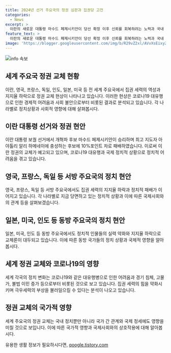 ```yaml
---
title: 2024년 선거 주요국의 정권 심판과 집권당 고전
categories:
  - News
excerpt: >
  이란의 새로운 대통령 마수드 페제시키안이 당선 확정 이후 신뢰를 회복하려는 노력과 국내 정치적인 힘든 상황에 대한 분석이 진행 중이다. 세계적으로는 미국, 영국, 독일, 프랑스, 인도, 일본 등 주요 국가들이 정치적인 변화와 불안을 겪고 있으며, 코로나19 대유행, 경기 침체, 일자리 감소, 불법 이민 등으로 민심이 흔들리고 있다는 것이 분석되고 있다.
feature_text: >
  이란의 새로운 대통령 마수드 페제시키안이 당선 확정 이후 신뢰를 회복하려는 노력과 국내 정치적인 힘든 상황에 대한 분석이 진행 중이다. 세계적으로는 미국, 영국, 독일, 프랑스, 인도, 일본 등 주요 국가들이 정치적인 변화와 불안을 겪고 있으며, 코로나19 대유행, 경기 침체, 일자리 감소, 불법 이민 등으로 민심이 흔들리고 있다는 것이 분석되고 있다.
image: 'https://blogger.googleusercontent.com/img/b/R29vZ2xl/AVvXsEixyZcFfHzMRdzZMjFBmAUKJYCLCGyLL1o632UiGVXcaFdKo_bkvkuCioo0uUKlGfBVcT3P84aROyZIXSBEx3Aw5nCQ3pTgDom1WDC4m8eifvWiAmWEEVb4x6G_l8C0QH225ldMjyaFvpxGEBGNO37VmDTDMHGhJPq73UglMfDca1-0aw/s1600/blogspot.png'
---
```


<p><img src="https://blogger.googleusercontent.com/img/b/R29vZ2xl/AVvXsEixyZcFfHzMRdzZMjFBmAUKJYCLCGyLL1o632UiGVXcaFdKo_bkvkuCioo0uUKlGfBVcT3P84aROyZIXSBEx3Aw5nCQ3pTgDom1WDC4m8eifvWiAmWEEVb4x6G_l8C0QH225ldMjyaFvpxGEBGNO37VmDTDMHGhJPq73UglMfDca1-0aw/s1600/blogspot.png" alt="info 속보" /></p>

<h2 data-ke-size="size26">세계 주요국 정권 교체 현황</h2>

<p data-ke-size="size16">이란, 영국, 프랑스, 독일, 인도, 일본, 미국 등 전 세계 주요국에서 집권 세력의 역성과 지지율 하락으로 정권 교체 현상이 나타나고 있습니다. 이러한 현상은 코로나19 대유행으로 인한 경제적 어려움과 사회 불안으로부터 비롯된 결과로 분석되고 있습니다. 각 나라별로 정치상황과 사회적 영향에 대해 살펴봅시다.</p>

<h2 data-ke-size="size24">이란 대통령 선거와 정권 현안</h2>

<p data-ke-size="size16">이란 대통령 보궐 선거에서 개혁파 후보 마수드 페제시키안이 승리하며 최고 지도자 아야톨리 알리 하메네이에 충성하는 후보에 10%포인트 차로 패배하였습니다. 이로써 이란 정권의 교체가 예고되고 있으며, 코로나19 대유행과 국제 정치적 상황으로 정치적 어려움을 겪고 있습니다.</p>

<h2 data-ke-size="size24">영국, 프랑스, 독일 등 서방 주요국의 정치 현안</h2>

<p data-ke-size="size16">영국, 프랑스, 독일 등 서방 주요국에서도 집권 세력의 지지율 하락과 정치적 패배가 이어지고 있습니다. 각 나라별로 지금 당면하고 있는 정치적 상황과 이에 따른 국제사회와의 관계 등을 살펴보겠습니다.</p>

<h2 data-ke-size="size24">일본, 미국, 인도 등 동방 주요국의 정치 현안</h2>

<p data-ke-size="size16">일본, 미국, 인도 등 동방 주요국에서도 정치적 인물들의 실력 약화와 지지율 하락으로 교체론이 대두되고 있습니다. 이에 따른 동방 국가들의 정치 상황과 국제적 영향을 알아봅시다.</p>

<h2 data-ke-size="size24">세계 정권 교체와 코로나19의 영향</h2>

<p data-ke-size="size16">세계 각국의 정치 변화는 코로나19와 같은 대유행병으로 인한 어려움과 경기 침체, 고물가, 불법 이민 증가 등으로부터 비롯된 것으로 보고 있습니다. 집권 세력의 힘을 약화시키며 극우세력의 부상을 불러일으킬 수 있다는 분석이 나오고 있습니다.</p>

<h2 data-ke-size="size24">정권 교체의 국가적 영향</h2>

<p data-ke-size="size16">세계 주요국의 정권 교체는 국내 정치뿐만 아니라 국가 간 관계와 국제 정세에도 영향을 미칠 것으로 보입니다. 이에 따른 국가적 영향과 국제사회와의 상호작용에 대해 알아봅시다.</p>
유용한 생활 정보가 필요하시다면, <a href="https://qoogle.tistory.com" rel="dofollow">qoogle.tistory.com</a>


